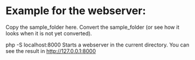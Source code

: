 # Example for the webserver:

Copy the sample_folder here.
Convert the sample_folder (or see how it looks when it is not yet converted).

php -S localhost:8000
Starts a webserver in the current directory. You can see the result in http://127.0.0.1:8000
